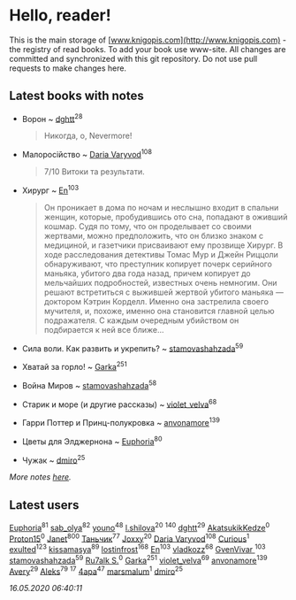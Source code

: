# Hello, reader!
This is the main storage of [www.knigopis.com](http://www.knigopis.com) - the registry of read books.
To add your book use www-site. All changes are committed and synchronized with this git repository.
Do not use pull requests to make changes here.


## Latest books with notes
* Ворон ~ [dghtt](users/233/233860015-vkontakte)<sup>28</sup>
    > Никогда, о, Nevermore!

* Малоросійство ~ [Daria Varyvod](users/829/829893410524253-facebook)<sup>108</sup>
    > 7/10 Витоки та результати.

* Хирург ~ [En](users/333/333646551-vkontakte)<sup>103</sup>
    > Он проникает в дома по ночам и неслышно входит в спальни женщин, которые, пробудившись ото сна, попадают в оживший кошмар. Судя по тому, что он проделывает со своими жертвами, можно предположить, что он близко знаком с медициной, и газетчики присваивают ему прозвище Хирург. В ходе расследования детективы Томас Мур и Джейн Риццоли обнаруживают, что преступник копирует почерк серийного маньяка, убитого два года назад, причем копирует до мельчайших подробностей, известных очень немногим. Они решают встретиться с выжившей жертвой убитого маньяка — доктором Кэтрин Корделл. Именно она застрелила своего мучителя, и, похоже, именно она становится главной целью подражателя. С каждым очередным убийством он подбирается к ней все ближе...

* Сила воли. Как развить и укрепить? ~ [stamovashahzada](users/310/310646815-vkontakte)<sup>59</sup>

* Хватай за горло! ~ [Garka](users/115/115753719718250012620-google)<sup>251</sup>

* Война Миров ~ [stamovashahzada](users/310/310646815-vkontakte)<sup>58</sup>

* Старик и море (и другие рассказы) ~ [violet_velva](users/116/116961712580551399099-google)<sup>68</sup>

* Гарри Поттер и Принц-полукровка ~ [anvonamore](users/595/5957175-vkontakte)<sup>139</sup>

* Цветы для Элджернона ~ [Euphoria](users/106/106304994652616315178-google)<sup>80</sup>

* Чужак ~ [dmiro](users/571/5714115-vkontakte)<sup>25</sup>


_More notes [here](latest_books_with_notes.md)._


## Latest users
[Euphoria](users/106/106304994652616315178-google)<sup>81</sup> 
[sab_olya](users/139/139338401-vkontakte)<sup>82</sup> 
[youno](users/302/302928912-vkontakte)<sup>48</sup> 
[l.shilova](users/101/10123344-vkontakte)<sup>20</sup> 
[](users/115/115826717712507836033-google)<sup>140</sup> 
[dghtt](users/233/233860015-vkontakte)<sup>29</sup> 
[AkatsukikKedze](users/457/457642318-yandex)<sup>0</sup> 
[Proton15](users/107/107709186800804078154-google)<sup>0</sup> 
[Janet](users/108/108113656204404967440-google)<sup>800</sup> 
[Таньчик](users/209/2096581563762610-facebook)<sup>77</sup> 
[Joxxy](users/109/109128632962928278575-google)<sup>20</sup> 
[Daria Varyvod](users/829/829893410524253-facebook)<sup>108</sup> 
[Curious](users/232/2322112641431200-facebook)<sup>1</sup> 
[exulted](users/100/100599204551896265722-google)<sup>123</sup> 
[kissamasya](users/684/68439978-vkontakte)<sup>89</sup> 
[lostinfrost](users/217/217891524-vkontakte)<sup>168</sup> 
[En](users/333/333646551-vkontakte)<sup>103</sup> 
[vladkozz](users/572/57239276-vkontakte)<sup>68</sup> 
[GvenVivar ](users/158/158266434925901-facebook)<sup>103</sup> 
[stamovashahzada](users/310/310646815-vkontakte)<sup>59</sup> 
[Ru7alk S.](users/108/108928888752736822195-google)<sup>0</sup> 
[Garka](users/115/115753719718250012620-google)<sup>251</sup> 
[violet_velva](users/116/116961712580551399099-google)<sup>69</sup> 
[anvonamore](users/595/5957175-vkontakte)<sup>139</sup> 
[Avery](users/567/56734832-yandex)<sup>29</sup> 
[Aleks](users/117/117835844513813219393-google)<sup>79</sup> 
[](users/153/1537586159620888-facebook)<sup>17</sup> 
[4apa](users/117/117392596378069249667-google)<sup>47</sup> 
[marsmalum](users/181/181053542-vkontakte)<sup>1</sup> 
[dmiro](users/571/5714115-vkontakte)<sup>25</sup> 


_16.05.2020 06:40:11_

